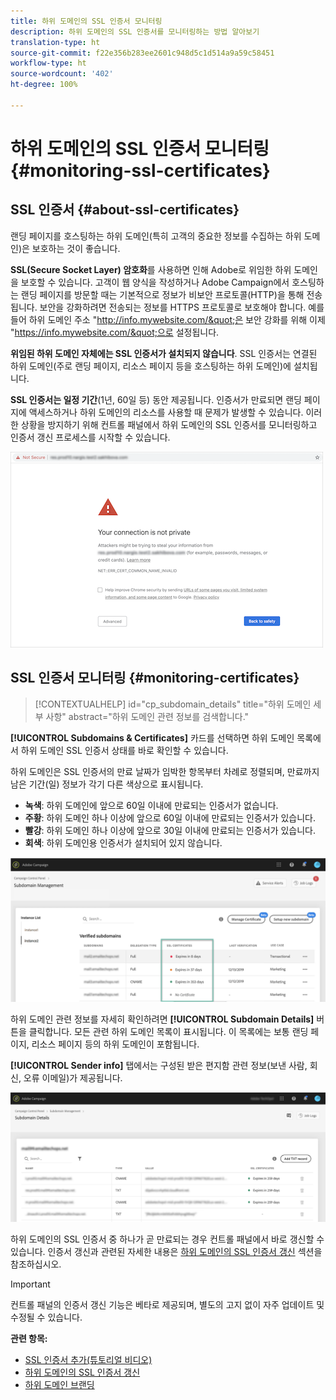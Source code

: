 ```yaml
---
title: 하위 도메인의 SSL 인증서 모니터링
description: 하위 도메인의 SSL 인증서를 모니터링하는 방법 알아보기
translation-type: ht
source-git-commit: f22e356b283ee2601c948d5c1d514a9a59c58451
workflow-type: ht
source-wordcount: '402'
ht-degree: 100%

---
```



# 하위 도메인의 SSL 인증서 모니터링 {#monitoring-ssl-certificates}

## SSL 인증서 {#about-ssl-certificates}

랜딩 페이지를 호스팅하는 하위 도메인(특히 고객의 중요한 정보를 수집하는 하위 도메인)은 보호하는 것이 좋습니다.

**SSL(Secure Socket Layer) 암호화**&#x200B;를 사용하면 인해 Adobe로 위임한 하위 도메인을 보호할 수 있습니다. 고객이 웹 양식을 작성하거나 Adobe Campaign에서 호스팅하는 랜딩 페이지를 방문할 때는 기본적으로 정보가 비보안 프로토콜(HTTP)을 통해 전송됩니다. 보안을 강화하려면 전송되는 정보를 HTTPS 프로토콜로 보호해야 합니다. 예를 들어 하위 도메인 주소 &quot;http://info.mywebsite.com/&quot;은 보안 강화를 위해 이제 &quot;https://info.mywebsite.com/&quot;으로 설정됩니다.

**위임된 하위 도메인 자체에는 SSL 인증서가 설치되지 않습니다**. SSL 인증서는 연결된 하위 도메인(주로 랜딩 페이지, 리소스 페이지 등을 호스팅하는 하위 도메인)에 설치됩니다.

**SSL 인증서는 일정 기간**(1년, 60일 등) 동안 제공됩니다. 인증서가 만료되면 랜딩 페이지에 액세스하거나 하위 도메인의 리소스를 사용할 때 문제가 발생할 수 있습니다. 이러한 상황을 방지하기 위해 컨트롤 패널에서 하위 도메인의 SSL 인증서를 모니터링하고 인증서 갱신 프로세스를 시작할 수 있습니다.

![](assets/no_certificate.png)

## SSL 인증서 모니터링 {#monitoring-certificates}

>[!CONTEXTUALHELP]
>id="cp_subdomain_details"
>title="하위 도메인 세부 사항"
>abstract="하위 도메인 관련 정보를 검색합니다."

**[!UICONTROL Subdomains & Certificates]** 카드를 선택하면 하위 도메인 목록에서 하위 도메인 SSL 인증서 상태를 바로 확인할 수 있습니다.

하위 도메인은 SSL 인증서의 만료 날짜가 임박한 항목부터 차례로 정렬되며, 만료까지 남은 기간(일) 정보가 각기 다른 색상으로 표시됩니다.

* **녹색**: 하위 도메인에 앞으로 60일 이내에 만료되는 인증서가 없습니다.
* **주황**: 하위 도메인 하나 이상에 앞으로 60일 이내에 만료되는 인증서가 있습니다.
* **빨강**: 하위 도메인 하나 이상에 앞으로 30일 이내에 만료되는 인증서가 있습니다.
* **회색**: 하위 도메인용 인증서가 설치되어 있지 않습니다.

![](assets/subdomains_list.png)

하위 도메인 관련 정보를 자세히 확인하려면 **[!UICONTROL Subdomain Details]** 버튼을 클릭합니다.
모든 관련 하위 도메인 목록이 표시됩니다. 이 목록에는 보통 랜딩 페이지, 리소스 페이지 등의 하위 도메인이 포함됩니다.

**[!UICONTROL Sender info]** 탭에서는 구성된 받은 편지함 관련 정보(보낸 사람, 회신, 오류 이메일)가 제공됩니다.

![](assets/subdomain_details.png)

하위 도메인의 SSL 인증서 중 하나가 곧 만료되는 경우 컨트롤 패널에서 바로 갱신할 수 있습니다. 인증서 갱신과 관련된 자세한 내용은 [하위 도메인의 SSL 인증서 갱신](../../subdomains-certificates/using/renewing-subdomain-certificate.md) 섹션을 참조하십시오.

>[!IMPORTANT]
>
>컨트롤 패널의 인증서 갱신 기능은 베타로 제공되며, 별도의 고지 없이 자주 업데이트 및 수정될 수 있습니다.

**관련 항목:**

* [SSL 인증서 추가(튜토리얼 비디오)](https://docs.adobe.com/content/help/en/campaign-learn/campaign-standard-tutorials/administrating/control-panel/adding-ssl-certificates.html)
* [하위 도메인의 SSL 인증서 갱신](../../subdomains-certificates/using/renewing-subdomain-certificate.md)
* [하위 도메인 브랜딩](../../subdomains-certificates/using/subdomains-branding.md)
